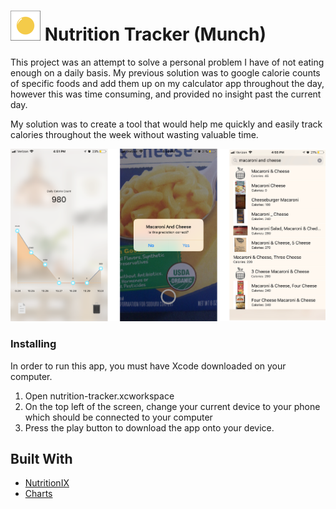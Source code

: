 # ![alt text](https://github.com/kenkangg/nutrition-tracker-ios/blob/master/Etc./egg.png?raw=true) Nutrition Tracker (Munch)

This project was an attempt to solve a personal problem I have of not eating enough on a daily basis. My previous solution was to google calorie counts of specific foods and add them up on my calculator app throughout the day, however this was time consuming, and provided no insight past the current day.

My solution was to create a tool that would help me quickly and easily track calories throughout the week without wasting valuable time.

![alt text](https://github.com/kenkangg/nutrition-tracker-ios/blob/master/Etc./layout.png?raw=true)

### Installing

In order to run this app, you must have Xcode downloaded on your computer.

1) Open nutrition-tracker.xcworkspace
2) On the top left of the screen, change your current device to your phone which should be connected to your computer
3) Press the play button to download the app onto your device.

## Built With

* [NutritionIX](www.nutritionix.com/api)
* [Charts](https://github.com/danielgindi/Charts)
